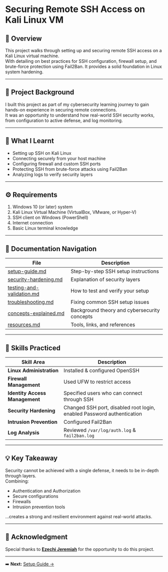 # Securing Remote SSH Access on Kali Linux VM

## 📘 Overview
This project walks through setting up and securing remote SSH access on a Kali Linux virtual machine.  
With detailing on best practices for SSH configuration, firewall setup, and brute-force protection using Fail2Ban.
It provides a solid foundation in Linux system hardening.

---

## 🧩 Project Background
I built this project as part of my cybersecurity learning journey to gain hands-on experience in securing remote connections.  
It was an opportunity to understand how real-world SSH security works, from configuration to active defense, and log monitoring.

---

## 🎯 What I Learnt
- Setting up SSH on Kali Linux  
- Connecting securely from your host machine  
- Configuring firewall and custom SSH ports  
- Protecting SSH from brute-force attacks using Fail2Ban  
- Analyzing logs to verify security layers  

---

## ⚙️ Requirements
1. Windows 10 (or later) system  
2. Kali Linux Virtual Machine (VirtualBox, VMware, or Hyper-V)  
3. SSH client on Windows (PowerShell)  
4. Internet connection 
5. Basic Linux terminal knowledge  

---

## 📖 Documentation Navigation
| File | Description |
|------|--------------|
| [setup-guide.md](setup-guide.md) | Step-by-step SSH setup instructions |
| [security-hardening.md](security-hardening.md) | Explanation of security layers |
| [testing-and-validation.md](testing-and-validation.md) | How to test and verify your setup |
| [troubleshooting.md](troubleshooting.md) | Fixing common SSH setup issues |
| [concepts-explained.md](concepts-explained.md) | Background theory and cybersecurity concepts |
| [resources.md](resources.md) | Tools, links, and references |

---

## 🧠 Skills Practiced
| Skill Area | Description |
|-------------|-------------|
| **Linux Administration** | Installed & configured OpenSSH |
| **Firewall Management** | Used UFW to restrict access |
| **Identity Access Management** | Specified users who can connect through SSH |
| **Security Hardening** | Changed SSH port, disabled root login, enabled Password authentication |
| **Intrusion Prevention** | Configured Fail2Ban |
| **Log Analysis** | Reviewed `/var/log/auth.log` & `fail2ban.log` |

---

## 💡 Key Takeaway
Security cannot be achieved with a single defense, it needs to be in-depth through layers.  
Combining:
- Authentication and Authorization
- Secure configurations  
- Firewalls  
- Intrusion prevention tools  

…creates a strong and resilient environment against real-world attacks.

---

## 🙏 Acknowledgment
Special thanks to **[Ezechi Jeremiah](https://x.com/cyberjeremiah)** for the opportunity to do this project.

---

➡️ **Next:** [Setup Guide →](setup-guide.md)
